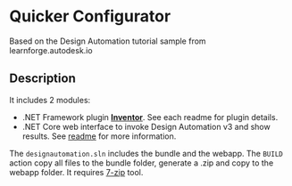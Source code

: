 # Quicker Configurator

Based on the Design Automation tutorial sample from learnforge.autodesk.io 

## Description

It includes 2 modules:

- .NET Framework plugin **[Inventor](UpdateIPTParam/)**. See each readme for plugin details.
- .NET Core web interface to invoke Design Automation v3 and show results. See [readme](forgesample/) for more information.

The `designautomation.sln` includes the bundle and the webapp. The `BUILD` action copy all files to the bundle folder, generate a .zip and copy to the webapp folder. It requires [7-zip](https://www.7-zip.org/) tool.
